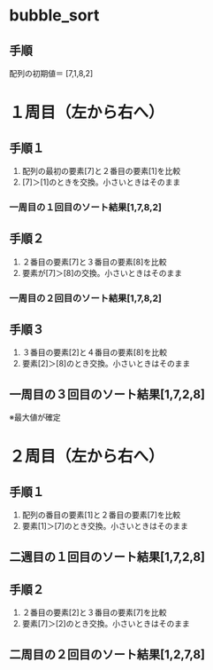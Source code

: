# bubble_sort

## 手順

配列の初期値＝ [7,1,8,2]

# １周目（左から右へ）　
## 手順１
1. 配列の最初の要素[7]と２番目の要素[1]を比較
2. [7]＞[1]のときを交換。小さいときはそのまま
### 一周目の１回目のソート結果[1,7,8,2]

## 手順２
1. ２番目の要素[7]と３番目の要素[8]を比較
2. 要素が[7]＞[8]の交換。小さいときはそのまま
### 一周目の２回目のソート結果[1,7,8,2]

## 手順３
1. ３番目の要素[2]と４番目の要素[8]を比較
2. 要素[2]＞[8]のとき交換。小さいときはそのまま
## 一周目の３回目のソート結果[1,7,2,8]
※最大値が確定

# ２周目（左から右へ）　
## 手順１
1. 配列の番目の要素[1]と２番目の要素[7]を比較
2. 要素[1]＞[7]のとき交換。小さいときはそのまま
## 二週目の１回目のソート結果[1,7,2,8]

## 手順２
1. ２番目の要素[2]と３番目の要素[7]を比較
2. 要素[7]＞[2]のとき交換。小さいときはそのまま
## 二周目の２回目のソート結果[1,2,7,8]

